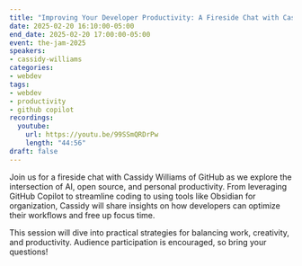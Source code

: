 ```yaml
---
title: "Improving Your Developer Productivity: A Fireside Chat with Cassidy Williams"
date: 2025-02-20 16:10:00-05:00
end_date: 2025-02-20 17:00:00-05:00
event: the-jam-2025
speakers:
- cassidy-williams
categories:
- webdev
tags:
- webdev
- productivity
- github copilot
recordings:
  youtube:
    url: https://youtu.be/99SSmQRDrPw
    length: "44:56"
draft: false
---
```


Join us for a fireside chat with Cassidy Williams of GitHub as we explore the intersection of AI, open source, and personal productivity. From leveraging GitHub Copilot to streamline coding to using tools like Obsidian for organization, Cassidy will share insights on how developers can optimize their workflows and free up focus time.

This session will dive into practical strategies for balancing work, creativity, and productivity. Audience participation is encouraged, so bring your questions!
